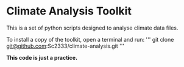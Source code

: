 # Climate Analysis Toolkit

This is a set of python scripts designed to analyse climate data files.

To install a copy of the toolkit, open a terminal and run: 
'''
git clone git@github.com:Sc2333/climate-analysis.git
'''

**This  code is just a practice.**

